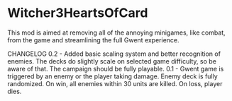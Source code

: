 # Witcher3HeartsOfCard

This mod is aimed at removing all of the annoying minigames, like combat, from the game and streamlining the full Gwent experience.

CHANGELOG
0.2 - Added basic scaling system and better recognition of enemies. The decks do slightly scale on selected game difficulty, so be aware of that. The campaign should be fully playable.
0.1 - Gwent game is triggered by an enemy or the player taking damage. Enemy deck is fully randomized. On win, all enemies within 30 units are killed. On loss, player dies.